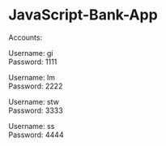 # JavaScript-Bank-App

Accounts:

Username: gi <br>
Password: 1111

Username: lm <br>
Password: 2222

Username: stw <br>
Password: 3333

Username: ss <br>
Password: 4444
